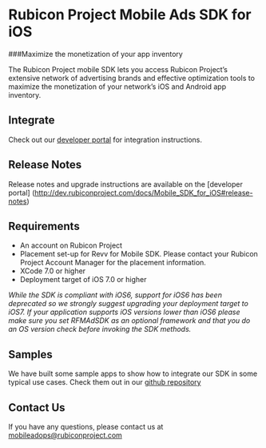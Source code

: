 # Rubicon Project Mobile Ads SDK for iOS
###Maximize the monetization of your app inventory

The Rubicon Project mobile SDK lets you access Rubicon Project’s extensive network of advertising brands and effective optimization tools to maximize the monetization of your network’s iOS and Android app inventory.

## Integrate
Check out our [developer portal](http://dev.rubiconproject.com/docs/Mobile_SDK_for_iOS) for integration instructions.

## Release Notes
Release notes and upgrade instructions are available on the [developer portal] (http://dev.rubiconproject.com/docs/Mobile_SDK_for_iOS#release-notes)

## Requirements
*   An account on Rubicon Project
*   Placement set-up for Revv for Mobile SDK. Please contact your Rubicon Project Account Manager for the placement information.
*   XCode 7.0 or higher
*   Deployment target of iOS 7.0 or higher

_While the SDK is compliant with iOS6, support for iOS6 has been deprecated so we strongly suggest upgrading your deployment target to iOS7. If your application supports iOS versions lower than iOS6 please make sure you set RFMAdSDK as an optional framework and that you do an OS version check before invoking the SDK methods._

## Samples
We have built some sample apps to show how to integrate our SDK in some typical use cases. Check them out in our [github repository](https://github.com/rubicon-project/RFM-SDKSamples-iOS)




## Contact Us
If you have any questions, please contact us at mobileadops@rubiconproject.com